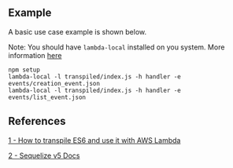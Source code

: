 ## Example

A basic use case example is shown below.

Note: You should have `lambda-local` installed on you system. More information [here](https://www.npmjs.com/package/lambda-local)

    npm setup
    lambda-local -l transpiled/index.js -h handler -e events/creation_event.json
    lambda-local -l transpiled/index.js -h handler -e events/list_event.json


## References

[1 - How to transpile ES6 and use it with AWS Lambda](https://medium.com/@tomokazukozuma/how-to-transpile-es6-and-use-it-with-aws-lambda-78da3d7aefe3)

[2 - Sequelize v5 Docs](https://gsequelize.org/v5/)
